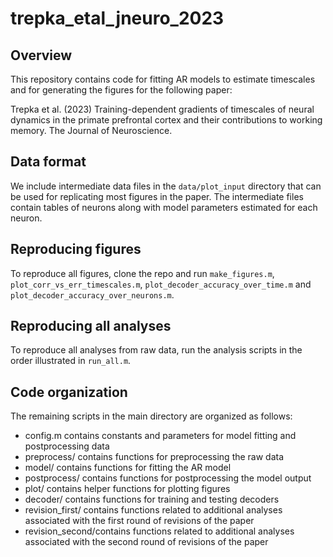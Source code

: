 # trepka_etal_jneuro_2023
## Overview
This repository contains code for fitting AR models to estimate timescales and for generating the figures for the following paper:

Trepka et al. (2023) Training-dependent gradients of timescales of neural dynamics in the primate prefrontal cortex and their contributions to working memory. The Journal of Neuroscience. 
## Data format
We include intermediate data files in the `data/plot_input` directory that can be used for replicating most figures in the paper. The intermediate files contain tables of neurons along with model parameters estimated for each neuron. 
## Reproducing figures
To reproduce all figures, clone the repo and run `make_figures.m`, `plot_corr_vs_err_timescales.m`, `plot_decoder_accuracy_over_time.m` and `plot_decoder_accuracy_over_neurons.m`.
## Reproducing all analyses
To reproduce all analyses from raw data, run the analysis scripts in the order illustrated in `run_all.m`.
## Code organization 
The remaining scripts in the main directory are organized as follows:
* config.m contains constants and parameters for model fitting and postprocessing data
* preprocess/ contains functions for preprocessing the raw data
* model/ contains functions for fitting the AR model
* postprocess/ contains functions for postprocessing the model output
* plot/ contains helper functions for plotting figures
* decoder/ contains functions for training and testing decoders
* revision_first/ contains functions related to additional analyses associated with the first round of revisions of the paper 
* revision_second/contains functions related to additional analyses associated with the second round of revisions of the paper 

